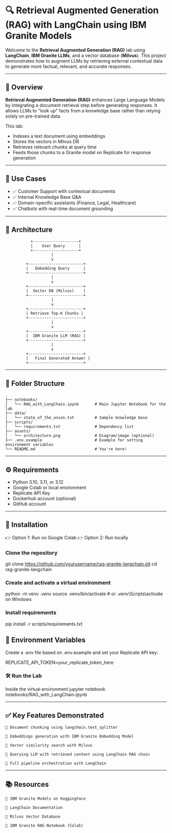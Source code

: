 # 🔍 Retrieval Augmented Generation (RAG) with LangChain using IBM Granite Models

Welcome to the **Retrieval Augmented Generation (RAG)** lab using **LangChain**, **IBM Granite LLMs**, and a vector database (**Milvus**). This project demonstrates how to augment LLMs by retrieving external contextual data to generate more factual, relevant, and accurate responses.

---

## 🚀 Overview

**Retrieval Augmented Generation (RAG)** enhances Large Language Models by integrating a document retrieval step before generating responses. It allows LLMs to "look up" facts from a knowledge base rather than relying solely on pre-trained data.

This lab:
- Indexes a text document using embeddings
- Stores the vectors in Milvus DB
- Retrieves relevant chunks at query time
- Feeds those chunks to a Granite model on Replicate for response generation

---

## 🧠 Use Cases

- ✅ Customer Support with contextual documents  
- ✅ Internal Knowledge Base Q&A  
- ✅ Domain-specific assistants (Finance, Legal, Healthcare)  
- ✅ Chatbots with real-time document grounding

---

## 🧱 Architecture

```text
           +--------------------+
           |    User Query      |
           +--------------------+
                    |
                    v
         +------------------------+
         |   Embedding Query      |
         +------------------------+
                    |
                    v
         +------------------------+
         |  Vector DB (Milvus)    |
         +------------------------+
                    |
                    v
         +------------------------+
         | Retrieve Top-K Chunks |
         +------------------------+
                    |
                    v
         +------------------------+
         |  IBM Granite LLM (RAG) |
         +------------------------+
                    |
                    v
         +------------------------+
         |   Final Generated Answer |
         +------------------------+
```

---
## 📁 Folder Structure
```
.
├── notebooks/
│   └── RAG_with_LangChain.ipynb       # Main Jupyter Notebook for the lab
├── data/
│   └── state_of_the_union.txt         # Sample knowledge base
├── scripts/
│   └── requirements.txt               # Dependency list
├── assets/
│   └── architecture.png               # Diagram/image (optional)
├── .env.example                       # Example for setting environment variables
└── README.md                          # You're here!
```
---
## ⚙️ Requirements

   - Python 3.10, 3.11, or 3.12
   - Google Colab or local environment
   - Replicate API Key
   - Dockerhub account (optional)
   - GitHub account

---

## 🧪 Installation
👉 Option 1: Run on Google Colab
👉 Option 2: Run locally

### Clone the repository
git clone https://github.com/yourusername/rag-granite-langchain.git
cd rag-granite-langchain

### Create and activate a virtual environment
python -m venv .venv
source .venv/bin/activate  # or .venv\Scripts\activate on Windows

### Install requirements
pip install -r scripts/requirements.txt

## 🔐 Environment Variables

Create a .env file based on .env.example and set your Replicate API key:

REPLICATE_API_TOKEN=your_replicate_token_here

### 🛠️ Run the Lab

Inside the virtual environment
jupyter notebook notebooks/RAG_with_LangChain.ipynb

---
## ✅ Key Features Demonstrated

    🔹 Document chunking using langchain.text_splitter

    🔹 Embeddings generation with IBM Granite Embedding Model

    🔹 Vector similarity search with Milvus

    🔹 Querying LLM with retrieved context using LangChain RAG chain

    🔹 Full pipeline orchestration with LangChain

---
## 📚 Resources

    🔗 IBM Granite Models on HuggingFace

    🔗 LangChain Documentation

    🔗 Milvus Vector Database

    🔗 IBM Granite RAG Notebook (Colab)

